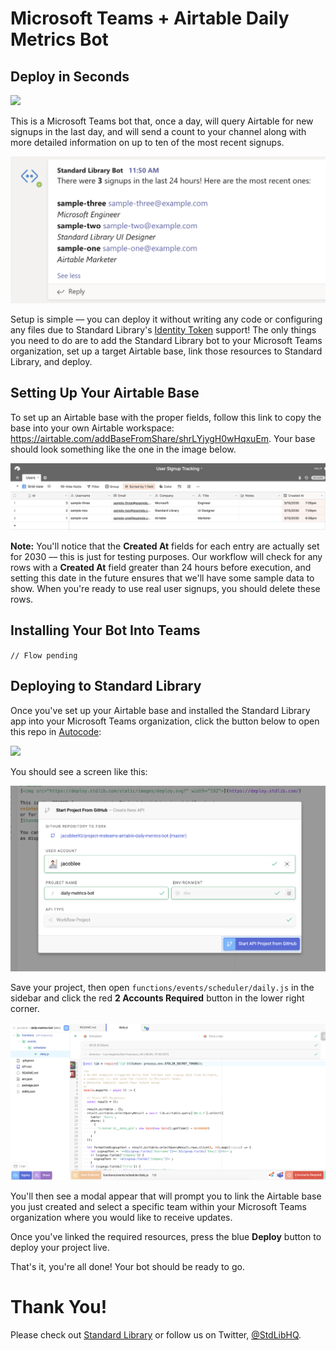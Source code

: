 # Microsoft Teams + Airtable Daily Metrics Bot

## Deploy in Seconds

[<img src="https://deploy.stdlib.com/static/images/deploy.svg?" width="192">](https://deploy.stdlib.com/)

This is a Microsoft Teams bot that, once a day, will query Airtable for new signups in the last day, and will send a count to your channel along with more detailed information on up to ten of the most recent signups.

![](./readme/images/metrics-message.png)

Setup is simple –– you can deploy it without writing any code or configuring any files due to Standard Library's [Identity Token](https://docs.stdlib.com/identity-management-sso-for-apis/what-is-an-identity-token/) support! The only things you need to do are to add the Standard Library bot to your Microsoft Teams organization, set up a target Airtable base, link those resources to Standard Library, and deploy.

## Setting Up Your Airtable Base

To set up an Airtable base with the proper fields, follow this link to copy the base into your own Airtable workspace: https://airtable.com/addBaseFromShare/shrLYjygH0wHqxuEm. Your base should look something like the one in the image below.

![](./readme/images/user-signup-base.png)

**Note:** You'll notice that the **Created At** fields for each entry are actually set for 2030 –– this is just for testing purposes. Our workflow will check for any rows with a **Created At** field greater than 24 hours before execution, and setting this date in the future ensures that we'll have some sample data to show. When you're ready to use real user signups, you should delete these rows.

## Installing Your Bot Into Teams

`// Flow pending`

## Deploying to Standard Library

Once you've set up your Airtable base and installed the Standard Library app into your Microsoft Teams organization, click the button below to open this repo in [Autocode](https://autocode.stdlib.com/):

[<img src="https://deploy.stdlib.com/static/images/deploy.svg?" width="192">](https://deploy.stdlib.com/)

You should see a screen like this:

![](./readme/images/deploy-github-modal.png)

Save your project, then open `functions/events/scheduler/daily.js` in the sidebar and click the red **2 Accounts Required** button in the lower right corner.

![](./readme/images/active-endpoint.png)

You'll then see a modal appear that will prompt you to link the Airtable base you just created and select a specific team within your Microsoft Teams organization where you would like to receive updates.

Once you've linked the required resources, press the blue **Deploy** button to deploy your project live.

That's it, you're all done! Your bot should be ready to go.

# Thank You!

Please check out [Standard Library](https://stdlib.com/) or follow us on Twitter,
[@StdLibHQ](https://twitter.com/@StdLibHQ).